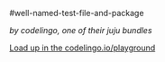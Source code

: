 #well-named-test-file-and-package

_by codelingo, one of their juju bundles_


[Load up in the codelingo.io/playground](https://codelingo.io/playground/?repo=github.com/codelingo/hub&dir=tenets/codelingo/juju/well-named-test-file-and-package&tenet=codelingo/juju/well-named-test-file-and-package)

